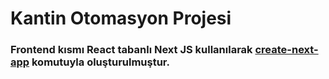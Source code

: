 # Kantin Otomasyon Projesi
### Frontend kısmı React tabanlı Next JS kullanılarak [create-next-app](https://github.com/vercel/next.js/tree/canary/packages/create-next-app) komutuyla oluşturulmuştur.